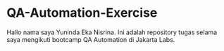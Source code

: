 # QA-Automation-Exercise
Hallo nama saya Yuninda Eka Nisrina. Ini adalah repository tugas selama saya mengikuti bootcamp QA Automation di Jakarta Labs.
